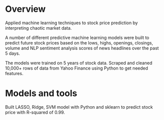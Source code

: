 # Overview

Applied machine learning techniques to stock price prediction by interpreting chaotic market data.

A number of different predictive machine learning models were built to predict future stock prices based on
the lows, highs, openings, closings, volume and NLP sentiment analysis scores of news headlines over the past 5 days. 

The models were trained on 5 years of stock data. Scraped and cleaned 10,000+ rows of data from Yahoo Finance using Python to get needed features.  



# Models and tools 
Built LASSO, Ridge, SVM model with Python and sklearn to predict stock price with R-squared of 0.99.



